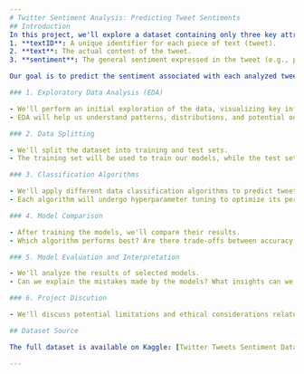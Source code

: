 ```yaml
---
# Twitter Sentiment Analysis: Predicting Tweet Sentiments
## Introduction
In this project, we'll explore a dataset containing only three key attributes related to Twitter data:
1. **textID**: A unique identifier for each piece of text (tweet).
2. **text**: The actual content of the tweet.
3. **sentiment**: The general sentiment expressed in the tweet (e.g., positive, negative, neutral).

Our goal is to predict the sentiment associated with each analyzed tweet. To achieve this, we'll follow these steps:

### 1. Exploratory Data Analysis (EDA)

- We'll perform an initial exploration of the data, visualizing key information without diving into complex statistical analyses.
- EDA will help us understand patterns, distributions, and potential outliers.

### 2. Data Splitting

- We'll split the dataset into training and test sets.
- The training set will be used to train our models, while the test set will evaluate their performance.

### 3. Classification Algorithms

- We'll apply different data classification algorithms to predict tweet sentiments.
- Each algorithm will undergo hyperparameter tuning to optimize its performance.

### 4. Model Comparison

- After training the models, we'll compare their results.
- Which algorithm performs best? Are there trade-offs between accuracy and interpretability?

### 5. Model Evaluation and Interpretation

- We'll analyze the results of selected models.
- Can we explain the mistakes made by the models? What insights can we gain from misclassifications?

### 6. Project Discution

- We'll discuss potential limitations and ethical considerations related to the dataset and our approach.

## Dataset Source

The full dataset is available on Kaggle: [Twitter Tweets Sentiment Dataset](https://www.kaggle.com/datasets/yasserh/twitter-tweets-sentiment-dataset?datasetId=2066095)

---
```


